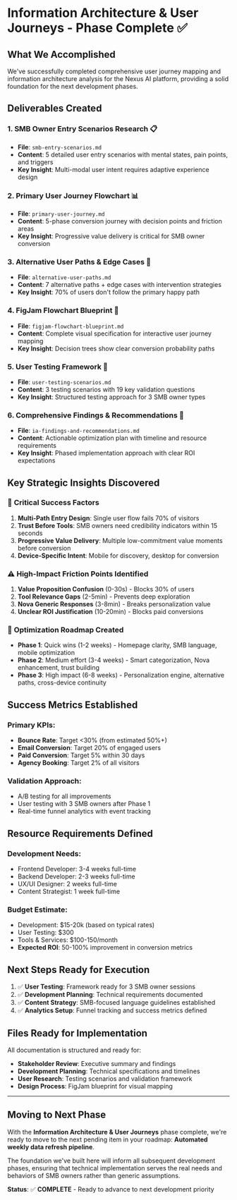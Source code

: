 # Information Architecture & User Journeys - Phase Complete ✅

## What We Accomplished

We've successfully completed comprehensive user journey mapping and information architecture analysis for the Nexus AI platform, providing a solid foundation for the next development phases.

## Deliverables Created

### 1. **SMB Owner Entry Scenarios Research** 📋
- **File**: `smb-entry-scenarios.md`
- **Content**: 5 detailed user entry scenarios with mental states, pain points, and triggers
- **Key Insight**: Multi-modal user intent requires adaptive experience design

### 2. **Primary User Journey Flowchart** 📊
- **File**: `primary-user-journey.md`
- **Content**: 5-phase conversion journey with decision points and friction areas
- **Key Insight**: Progressive value delivery is critical for SMB owner conversion

### 3. **Alternative User Paths & Edge Cases** 🔀
- **File**: `alternative-user-paths.md`
- **Content**: 7 alternative paths + edge cases with intervention strategies
- **Key Insight**: 70% of users don't follow the primary happy path

### 4. **FigJam Flowchart Blueprint** 🎨
- **File**: `figjam-flowchart-blueprint.md`
- **Content**: Complete visual specification for interactive user journey mapping
- **Key Insight**: Decision trees show clear conversion probability paths

### 5. **User Testing Framework** 🧪
- **File**: `user-testing-scenarios.md`
- **Content**: 3 testing scenarios with 19 key validation questions
- **Key Insight**: Structured testing approach for 3 SMB owner types

### 6. **Comprehensive Findings & Recommendations** 🎯
- **File**: `ia-findings-and-recommendations.md`
- **Content**: Actionable optimization plan with timeline and resource requirements
- **Key Insight**: Phased implementation approach with clear ROI expectations

## Key Strategic Insights Discovered

### 🎯 **Critical Success Factors**
1. **Multi-Path Entry Design**: Single user flow fails 70% of visitors
2. **Trust Before Tools**: SMB owners need credibility indicators within 15 seconds
3. **Progressive Value Delivery**: Multiple low-commitment value moments before conversion
4. **Device-Specific Intent**: Mobile for discovery, desktop for conversion

### ⚠️ **High-Impact Friction Points Identified**
1. **Value Proposition Confusion** (0-30s) - Blocks 30% of users
2. **Tool Relevance Gaps** (2-5min) - Prevents deep exploration
3. **Nova Generic Responses** (3-8min) - Breaks personalization value
4. **Unclear ROI Justification** (10-20min) - Blocks paid conversions

### 🚀 **Optimization Roadmap Created**
- **Phase 1**: Quick wins (1-2 weeks) - Homepage clarity, SMB language, mobile optimization
- **Phase 2**: Medium effort (3-4 weeks) - Smart categorization, Nova enhancement, trust building
- **Phase 3**: High impact (6-8 weeks) - Personalization engine, alternative paths, cross-device continuity

## Success Metrics Established

### **Primary KPIs**:
- **Bounce Rate**: Target <30% (from estimated 50%+)
- **Email Conversion**: Target 20% of engaged users
- **Paid Conversion**: Target 5% within 30 days
- **Agency Booking**: Target 2% of all visitors

### **Validation Approach**:
- A/B testing for all improvements
- User testing with 3 SMB owners after Phase 1
- Real-time funnel analytics with event tracking

## Resource Requirements Defined

### **Development Needs**:
- Frontend Developer: 3-4 weeks full-time
- Backend Developer: 2-3 weeks full-time
- UX/UI Designer: 2 weeks full-time
- Content Strategist: 1 week full-time

### **Budget Estimate**: 
- Development: $15-20k (based on typical rates)
- User Testing: $300
- Tools & Services: $100-150/month
- **Expected ROI**: 50-100% improvement in conversion metrics

## Next Steps Ready for Execution

1. ✅ **User Testing**: Framework ready for 3 SMB owner sessions
2. ✅ **Development Planning**: Technical requirements documented
3. ✅ **Content Strategy**: SMB-focused language guidelines established
4. ✅ **Analytics Setup**: Funnel tracking and success metrics defined

## Files Ready for Implementation

All documentation is structured and ready for:
- **Stakeholder Review**: Executive summary and findings
- **Development Planning**: Technical specifications and timelines
- **User Research**: Testing scenarios and validation framework
- **Design Process**: FigJam blueprint for visual mapping

---

## Moving to Next Phase

With the **Information Architecture & User Journeys** phase complete, we're ready to move to the next pending item in your roadmap: **Automated weekly data refresh pipeline**.

The foundation we've built here will inform all subsequent development phases, ensuring that technical implementation serves the real needs and behaviors of SMB owners rather than generic assumptions.

**Status**: ✅ **COMPLETE** - Ready to advance to next development priority